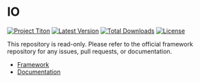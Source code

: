 # IO #
[![Project Titon](https://img.shields.io/badge/project-titon-82667d.svg?style=flat)](http://titon.io)
[![Latest Version](https://img.shields.io/packagist/v/titon/io.svg?style=flat)](https://packagist.org/packages/titon/io)
[![Total Downloads](https://img.shields.io/packagist/dm/titon/io.svg?style=flat)](https://packagist.org/packages/titon/io)
[![License](https://img.shields.io/packagist/l/titon/io.svg?style=flat)](https://github.com/titon/framework/blob/master/license.md)

This repository is read-only. Please refer to the official framework repository for any issues, pull requests, or documentation.

* [Framework](https://github.com/titon/framework)
* [Documentation](https://github.com/titon/framework/blob/master/docs/en/packages/io/index.md)
